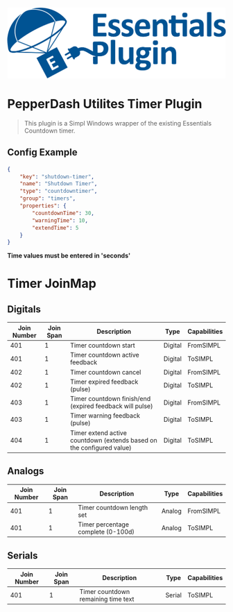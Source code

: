 ![PepperDash Essentials Plugin](./images/essentials-plugin-blue.png)

# PepperDash Utilites Timer Plugin

> This plugin is a Simpl Windows wrapper of the existing Essentials Countdown timer.

## Config Example

```json
{
    "key": "shutdown-timer",
    "name": "Shutdown Timer",
    "type": "countdowntimer",
    "group": "timers",
    "properties": {
        "countdownTime": 30,
        "warningTime": 10,
        "extendTime": 5
    }
}
```

**Time values must be entered in 'seconds'**

# Timer JoinMap

## Digitals

| Join Number | Join Span | Description                                                           | Type    | Capabilities |
| ----------- | --------- | --------------------------------------------------------------------- | ------- | ------------ |
| 401         | 1         | Timer countdown start                                                 | Digital | FromSIMPL    |
| 401         | 1         | Timer countdown active feedback                                       | Digital | ToSIMPL      |
| 402         | 1         | Timer countdown cancel                                                | Digital | FromSIMPL    |
| 402         | 1         | Timer expired feedback (pulse)                                        | Digital | ToSIMPL      |
| 403         | 1         | Timer countdown finish/end (expired feedback will pulse)              | Digital | FromSIMPL    |
| 403         | 1         | Timer warning feedback (pulse)                                        | Digital | ToSIMPL      |
| 404         | 1         | Timer extend active countdown (extends based on the configured value) | Digital | ToSIMPL      |

## Analogs

| Join Number | Join Span | Description                        | Type   | Capabilities |
| ----------- | --------- | ---------------------------------- | ------ | ------------ |
| 401         | 1         | Timer countdown length set         | Analog | FromSIMPL    |
| 401         | 1         | Timer percentage complete (0-100d) | Analog | ToSIMPL      |

## Serials

| Join Number | Join Span | Description                         | Type   | Capabilities |
| ----------- | --------- | ----------------------------------- | ------ | ------------ |
| 401         | 1         | Timer countdown remaining time text | Serial | ToSIMPL      |





